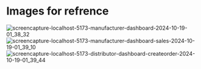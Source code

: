 # Images for refrence
![screencapture-localhost-5173-manufacturer-dashboard-2024-10-19-01_38_32](https://github.com/user-attachments/assets/0547d5c3-cc85-4341-a2bd-891edde4328d)
![screencapture-localhost-5173-manufacturer-dashboard-sales-2024-10-19-01_39_10](https://github.com/user-attachments/assets/21b5bb03-ea7b-42d2-a14e-07dbc2060dea)
![screencapture-localhost-5173-distributor-dashboard-createorder-2024-10-19-01_39_44](https://github.com/user-attachments/assets/a6977a52-fd60-43d3-bf9a-f4552a2c120c)
